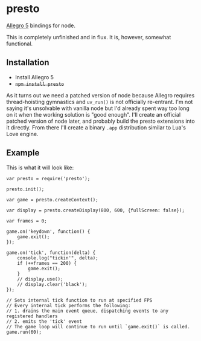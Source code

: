 # presto

[Allegro 5](http://alleg.sourceforge.net/) bindings for node.

This is completely unfinished and in flux. It is, however, somewhat functional.

## Installation

  * Install Allegro 5
  * <del>`npm install presto`</del>

As it turns out we need a patched version of node because Allegro requires thread-hoisting gymnastics and `uv_run()` is not officially re-entrant. I'm not saying it's unsolvable with vanilla node but I'd already spent way too long on it when the working solution is "good enough". I'll create an official patched version of node later, and probably build the presto extensions into it directly. From there I'll create a binary `.app` distribution similar to Lua's Love engine.

## Example

This is what it will look like:

    var presto = require('presto');

    presto.init();

    var game = presto.createContext();

    var display = presto.createDisplay(800, 600, {fullScreen: false});

    var frames = 0;

    game.on('keydown', function() {
        game.exit();
    });

    game.on('tick', function(delta) {
        console.log("tickin'", delta);
        if (++frames == 200) {
            game.exit();
        }
        // display.use();
        // display.clear('black');
    });

    // Sets internal tick function to run at specified FPS
    // Every internal tick performs the following:
    // 1. drains the main event queue, dispatching events to any registered handlers
    // 2. emits the 'tick' event
    // The game loop will continue to run until `game.exit()` is called.
    game.run(60);